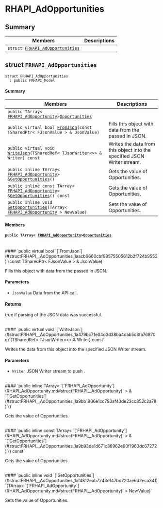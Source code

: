 # RHAPI_AdOpportunities <a id="group__RHAPI__AdOpportunities"></a>

## Summary

 Members                        | Descriptions                                
--------------------------------|---------------------------------------------
`struct `[`FRHAPI_AdOpportunities`](#structFRHAPI__AdOpportunities) | 

## struct `FRHAPI_AdOpportunities` <a id="structFRHAPI__AdOpportunities"></a>

```
struct FRHAPI_AdOpportunities
  : public FRHAPI_Model
```

#### Summary

 Members                        | Descriptions                                
--------------------------------|---------------------------------------------
`public TArray< `[`FRHAPI_AdOpportunity`](RHAPI_AdOpportunity.md#structFRHAPI__AdOpportunity)` > `[`Opportunities`](#structFRHAPI__AdOpportunities_1a505bce5e1973467c1d137f8640724ae0) | 
`public virtual bool `[`FromJson`](#structFRHAPI__AdOpportunities_1aacb6660cbf98575505612b2f724b9553)`(const TSharedPtr< FJsonValue > & JsonValue)` | Fills this object with data from the passed in JSON.
`public virtual void `[`WriteJson`](#structFRHAPI__AdOpportunities_1a479bc71e04d3d38ba4dab5c3fa76870c)`(TSharedRef< TJsonWriter<>> & Writer) const` | Writes the data from this object into the specified JSON Writer stream.
`public inline TArray< `[`FRHAPI_AdOpportunity`](RHAPI_AdOpportunity.md#structFRHAPI__AdOpportunity)` > & `[`GetOpportunities`](#structFRHAPI__AdOpportunities_1a9bb1906e1cc793af43de22cc852c2a78)`()` | Gets the value of Opportunities.
`public inline const TArray< `[`FRHAPI_AdOpportunity`](RHAPI_AdOpportunity.md#structFRHAPI__AdOpportunity)` > & `[`GetOpportunities`](#structFRHAPI__AdOpportunities_1a9b93de1d671c38962e90f1963dc67272)`() const` | Gets the value of Opportunities.
`public inline void `[`SetOpportunities`](#structFRHAPI__AdOpportunities_1af4812eab7243e147bd720ae6d2eca341)`(TArray< `[`FRHAPI_AdOpportunity`](RHAPI_AdOpportunity.md#structFRHAPI__AdOpportunity)` > NewValue)` | Sets the value of Opportunities.

#### Members

#### `public TArray< `[`FRHAPI_AdOpportunity`](RHAPI_AdOpportunity.md#structFRHAPI__AdOpportunity)` > `[`Opportunities`](#structFRHAPI__AdOpportunities_1a505bce5e1973467c1d137f8640724ae0) <a id="structFRHAPI__AdOpportunities_1a505bce5e1973467c1d137f8640724ae0"></a>

<br>
#### `public virtual bool `[`FromJson`](#structFRHAPI__AdOpportunities_1aacb6660cbf98575505612b2f724b9553)`(const TSharedPtr< FJsonValue > & JsonValue)` <a id="structFRHAPI__AdOpportunities_1aacb6660cbf98575505612b2f724b9553"></a>

Fills this object with data from the passed in JSON.

#### Parameters
* `JsonValue` Data from the API call.

#### Returns
true if parsing of the JSON data was successful.

<br>
#### `public virtual void `[`WriteJson`](#structFRHAPI__AdOpportunities_1a479bc71e04d3d38ba4dab5c3fa76870c)`(TSharedRef< TJsonWriter<>> & Writer) const` <a id="structFRHAPI__AdOpportunities_1a479bc71e04d3d38ba4dab5c3fa76870c"></a>

Writes the data from this object into the specified JSON Writer stream.

#### Parameters
* `Writer` JSON Writer stream to push .

<br>
#### `public inline TArray< `[`FRHAPI_AdOpportunity`](RHAPI_AdOpportunity.md#structFRHAPI__AdOpportunity)` > & `[`GetOpportunities`](#structFRHAPI__AdOpportunities_1a9bb1906e1cc793af43de22cc852c2a78)`()` <a id="structFRHAPI__AdOpportunities_1a9bb1906e1cc793af43de22cc852c2a78"></a>

Gets the value of Opportunities.

<br>
#### `public inline const TArray< `[`FRHAPI_AdOpportunity`](RHAPI_AdOpportunity.md#structFRHAPI__AdOpportunity)` > & `[`GetOpportunities`](#structFRHAPI__AdOpportunities_1a9b93de1d671c38962e90f1963dc67272)`() const` <a id="structFRHAPI__AdOpportunities_1a9b93de1d671c38962e90f1963dc67272"></a>

Gets the value of Opportunities.

<br>
#### `public inline void `[`SetOpportunities`](#structFRHAPI__AdOpportunities_1af4812eab7243e147bd720ae6d2eca341)`(TArray< `[`FRHAPI_AdOpportunity`](RHAPI_AdOpportunity.md#structFRHAPI__AdOpportunity)` > NewValue)` <a id="structFRHAPI__AdOpportunities_1af4812eab7243e147bd720ae6d2eca341"></a>

Sets the value of Opportunities.

<br>
